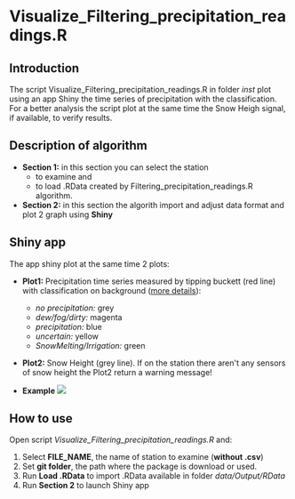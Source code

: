 Visualize\_Filtering\_precipitation\_readings.R
================

Introduction
------------

The script Visualize\_Filtering\_precipitation\_readings.R in folder *inst* plot using an app Shiny the time series of precipitation with the classification. For a better analysis the script plot at the same time the Snow Heigh signal, if available, to verify results.

Description of algorithm
------------------------

-   **Section 1:** in this section you can select the station
    -   to examine and
    -   to load .RData created by Filtering\_precipitation\_readings.R algorithm.
-   **Section 2:** in this section the algorith import and adjust data format and plot 2 graph using **Shiny**

Shiny app
---------

The app shiny plot at the same time 2 plots:

-   **Plot1:** Precipitation time series measured by tipping buckett (red line) with classification on background ([more details](https://github.com/EURAC-Ecohydro/ESOLIP_quality_check/tree/master/vignettes/Filtering_precipitation_readings.Rmd)):
    -   *no precipitation:* grey
    -   *dew/fog/dirty:* magenta
    -   *precipitation:* blue
    -   *uncertain:* yellow
    -   *SnowMelting/Irrigation:* green
-   **Plot2:** Snow Height (grey line). If on the station there aren't any sensors of snow height the Plot2 return a warning message!

-   **Example** <!-- ![](https://github.com/EURAC-Ecohydro/SnowSeasonAnalysis/tree/master/figs/img_Visualize_ESOLIP.PNG) --> ![](C:/Users/CBrida/Desktop/Git/Upload/SnowSeasonAnalysis/figs/img_Visualize_ESOLIP.PNG)

How to use
----------

Open script *Visualize\_Filtering\_precipitation\_readings.R* and:

1.  Select **FILE\_NAME**, the name of station to examine (**without .csv**)
2.  Set **git folder**, the path where the package is download or used.
3.  Run **Load .RData** to import .RData available in folder *data/Output/RData*
4.  Run **Section 2** to launch Shiny app
